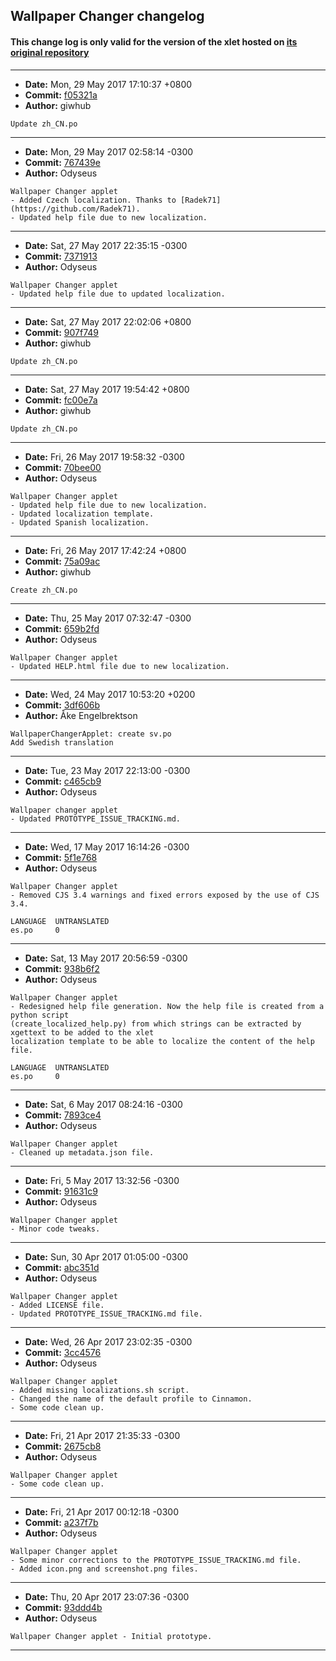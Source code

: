 ## Wallpaper Changer changelog

#### This change log is only valid for the version of the xlet hosted on [its original repository](https://github.com/Odyseus/CinnamonTools)

***

- **Date:** Mon, 29 May 2017 17:10:37 +0800
- **Commit:** [f05321a](https://github.com/Odyseus/CinnamonTools/commit/f05321a)
- **Author:** giwhub

```
Update zh_CN.po

```

***

- **Date:** Mon, 29 May 2017 02:58:14 -0300
- **Commit:** [767439e](https://github.com/Odyseus/CinnamonTools/commit/767439e)
- **Author:** Odyseus

```
Wallpaper Changer applet
- Added Czech localization. Thanks to [Radek71](https://github.com/Radek71).
- Updated help file due to new localization.

```

***

- **Date:** Sat, 27 May 2017 22:35:15 -0300
- **Commit:** [7371913](https://github.com/Odyseus/CinnamonTools/commit/7371913)
- **Author:** Odyseus

```
Wallpaper Changer applet
- Updated help file due to updated localization.

```

***

- **Date:** Sat, 27 May 2017 22:02:06 +0800
- **Commit:** [907f749](https://github.com/Odyseus/CinnamonTools/commit/907f749)
- **Author:** giwhub

```
Update zh_CN.po

```

***

- **Date:** Sat, 27 May 2017 19:54:42 +0800
- **Commit:** [fc00e7a](https://github.com/Odyseus/CinnamonTools/commit/fc00e7a)
- **Author:** giwhub

```
Update zh_CN.po

```

***

- **Date:** Fri, 26 May 2017 19:58:32 -0300
- **Commit:** [70bee00](https://github.com/Odyseus/CinnamonTools/commit/70bee00)
- **Author:** Odyseus

```
Wallpaper Changer applet
- Updated help file due to new localization.
- Updated localization template.
- Updated Spanish localization.

```

***

- **Date:** Fri, 26 May 2017 17:42:24 +0800
- **Commit:** [75a09ac](https://github.com/Odyseus/CinnamonTools/commit/75a09ac)
- **Author:** giwhub

```
Create zh_CN.po

```

***

- **Date:** Thu, 25 May 2017 07:32:47 -0300
- **Commit:** [659b2fd](https://github.com/Odyseus/CinnamonTools/commit/659b2fd)
- **Author:** Odyseus

```
Wallpaper Changer applet
- Updated HELP.html file due to new localization.

```

***

- **Date:** Wed, 24 May 2017 10:53:20 +0200
- **Commit:** [3df606b](https://github.com/Odyseus/CinnamonTools/commit/3df606b)
- **Author:** Åke Engelbrektson

```
WallpaperChangerApplet: create sv.po
Add Swedish translation
```

***

- **Date:** Tue, 23 May 2017 22:13:00 -0300
- **Commit:** [c465cb9](https://github.com/Odyseus/CinnamonTools/commit/c465cb9)
- **Author:** Odyseus

```
Wallpaper changer applet
- Updated PROTOTYPE_ISSUE_TRACKING.md.

```

***

- **Date:** Wed, 17 May 2017 16:14:26 -0300
- **Commit:** [5f1e768](https://github.com/Odyseus/CinnamonTools/commit/5f1e768)
- **Author:** Odyseus

```
Wallpaper Changer applet
- Removed CJS 3.4 warnings and fixed errors exposed by the use of CJS 3.4.

LANGUAGE  UNTRANSLATED
es.po     0

```

***

- **Date:** Sat, 13 May 2017 20:56:59 -0300
- **Commit:** [938b6f2](https://github.com/Odyseus/CinnamonTools/commit/938b6f2)
- **Author:** Odyseus

```
Wallpaper Changer applet
- Redesigned help file generation. Now the help file is created from a python script
(create_localized_help.py) from which strings can be extracted by xgettext to be added to the xlet
localization template to be able to localize the content of the help file.

LANGUAGE  UNTRANSLATED
es.po     0

```

***

- **Date:** Sat, 6 May 2017 08:24:16 -0300
- **Commit:** [7893ce4](https://github.com/Odyseus/CinnamonTools/commit/7893ce4)
- **Author:** Odyseus

```
Wallpaper Changer applet
- Cleaned up metadata.json file.

```

***

- **Date:** Fri, 5 May 2017 13:32:56 -0300
- **Commit:** [91631c9](https://github.com/Odyseus/CinnamonTools/commit/91631c9)
- **Author:** Odyseus

```
Wallpaper Changer applet
- Minor code tweaks.

```

***

- **Date:** Sun, 30 Apr 2017 01:05:00 -0300
- **Commit:** [abc351d](https://github.com/Odyseus/CinnamonTools/commit/abc351d)
- **Author:** Odyseus

```
Wallpaper Changer applet
- Added LICENSE file.
- Updated PROTOTYPE_ISSUE_TRACKING.md file.

```

***

- **Date:** Wed, 26 Apr 2017 23:02:35 -0300
- **Commit:** [3cc4576](https://github.com/Odyseus/CinnamonTools/commit/3cc4576)
- **Author:** Odyseus

```
Wallpaper Changer applet
- Added missing localizations.sh script.
- Changed the name of the default profile to Cinnamon.
- Some code clean up.

```

***

- **Date:** Fri, 21 Apr 2017 21:35:33 -0300
- **Commit:** [2675cb8](https://github.com/Odyseus/CinnamonTools/commit/2675cb8)
- **Author:** Odyseus

```
Wallpaper Changer applet
- Some code clean up.

```

***

- **Date:** Fri, 21 Apr 2017 00:12:18 -0300
- **Commit:** [a237f7b](https://github.com/Odyseus/CinnamonTools/commit/a237f7b)
- **Author:** Odyseus

```
Wallpaper Changer applet
- Some minor corrections to the PROTOTYPE_ISSUE_TRACKING.md file.
- Added icon.png and screenshot.png files.

```

***

- **Date:** Thu, 20 Apr 2017 23:07:36 -0300
- **Commit:** [93ddd4b](https://github.com/Odyseus/CinnamonTools/commit/93ddd4b)
- **Author:** Odyseus

```
Wallpaper Changer applet - Initial prototype.

```

***

